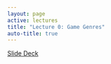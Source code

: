 ```yaml
---
layout: page
active: lectures
title: "Lecture 0: Game Genres"
auto-title: true
---
```



<a href="https://docs.google.com/presentation/d/1sARdI80OT0TgfCyUU8gNVbi2mAKQkCv7nY3yCUpEO5w/edit?usp=sharing" class="btn btn-info">Slide Deck</a>

